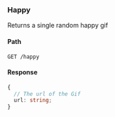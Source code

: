 ### Happy

Returns a single random happy gif

#### Path

```HTTP
GET /happy
```

#### Response

```ts
{
  // The url of the Gif
  url: string;
}
```
